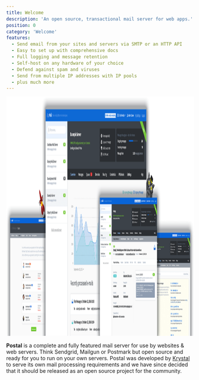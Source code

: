 ```yaml
---
title: Welcome
description: 'An open source, transactional mail server for web apps.'
position: 0
category: 'Welcome'
features:
  - Send email from your sites and servers via SMTP or an HTTP API
  - Easy to set up with comprehensive docs
  - Full logging and message retention
  - Self-host on any hardware of your choice
  - Defend against spam and viruses
  - Send from multiple IP addresses with IP pools
  - plus much more
---
```

<img src="/screenshot.png" width="1280" height="640" alt=""/>

**Postal** is a complete and fully featured mail server for use by websites & web servers. Think Sendgrid, Mailgun or Postmark but open source and ready for you to run on your own servers. Postal was developed by [Krystal](https://k.io) to serve its own mail processing requirements and we have since decided that it should be released as an open source project for the community.

<list :items="features"></list><br />

